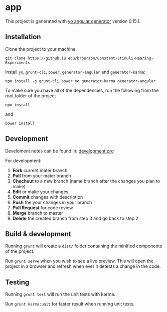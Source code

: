 # app

This project is generated with [yo angular generator](https://github.com/yeoman/generator-angular)
version 0.15.1.

## Installation

Clone the project to your machine.
```
git clone https://github.iu.edu/brburzon/Constant-Stimuli-Hearing-Experiments
```

Install `yo`, `grunt-cli`, `bower`, `generator-angular` and `generator-karma`:
```
npm install -g grunt-cli bower yo generator-karma generator-angular
```

To make sure you have all of the dependencies, run the following from the root folder of the project
```
npm install
```
and 
```
bower install
```

## Development

Develoment notes can be found in: [development.org](development.org)

For development:
1. **Fork** current mater branch
2. **Pull** from your mater branch
3. **Chechout** to a new branch (name branch after the changes you plan to make) 
4. **Edit** or make your changes
5. **Commit** changes with description
6. **Push** the your changes in your branch
7. **Pull Request** for code review
8. **Merge** branch to master
9. **Delete** the created branch from step 3 and go back to step 2

## Build & development

Running `grunt` will create a `dist/` folder containing the minified components of the project.

Run `grunt serve` when you wish to see a live preview. This will open the project in a browser and refresh when ever it
detects a change in the code.


## Testing

Running `grunt test` will run the unit tests with karma.

Run `grunt karma:unit` for faster result when running unit tests.
